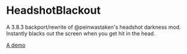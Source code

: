 # HeadshotBlackout

A 3.8.3 backport/rewrite of @peinwastaken's headshot darkness mod. Instantly blacks out the screen when you get hit in the head.

[A demo](https://youtu.be/LDnE-YSnWiA?si=1lEntLPtJEH49aol)
